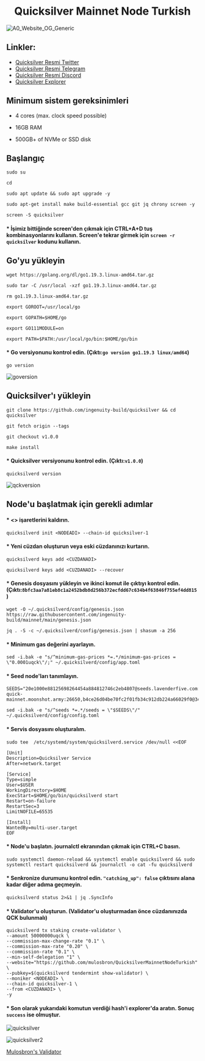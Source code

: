 # <h1 align="center"> Quicksilver Mainnet Node Turkish </h1> 
![A0_Website_OG_Generic](https://miro.medium.com/max/1200/1*iJTk82YFiyxv_qDWPzURSw.png)

## Linkler:
 * [Quicksilver Resmi Twitter](https://twitter.com/quicksilverzone)
 * [Quicksilver Resmi Telegram](https://t.me/quicksilverzone)
 * [Quicksilver Resmi Discord](https://discord.gg/TTvGzjFTPD)
 * [Quicksilver Explorer](https://quicksilver.explorers.guru/)
 
## Minimum sistem gereksinimleri

* 4 cores (max. clock speed possible)

* 16GB RAM

* 500GB+ of NVMe or SSD disk

## Başlangıç
```
sudo su

cd

sudo apt update && sudo apt upgrade -y

sudo apt-get install make build-essential gcc git jq chrony screen -y

screen -S quicksilver
```
#### * İşimiz bittiğinde screen'den çıkmak için CTRL+A+D tuş kombinasyonlarını kullanın. Screen'e tekrar girmek için `screen -r quicksilver` kodunu kullanın.
## Go'yu yükleyin
```
wget https://golang.org/dl/go1.19.3.linux-amd64.tar.gz

sudo tar -C /usr/local -xzf go1.19.3.linux-amd64.tar.gz

rm go1.19.3.linux-amd64.tar.gz

export GOROOT=/usr/local/go

export GOPATH=$HOME/go

export GO111MODULE=on

export PATH=$PATH:/usr/local/go/bin:$HOME/go/bin
```

#### * Go versiyonunu kontrol edin. (Çıktı:`go version go1.19.3 linux/amd64`)
```
go version
```
![goversion](https://user-images.githubusercontent.com/91866065/208239917-629f76d2-419f-4372-a933-4c8f1b63ba54.png)

## Quicksilver'ı yükleyin
```
git clone https://github.com/ingenuity-build/quicksilver && cd quicksilver

git fetch origin --tags

git checkout v1.0.0

make install
```

#### * Quicksilver versiyonunu kontrol edin. (Çıktı:`v1.0.0`)
```
quicksilverd version
```
![qckversion](https://user-images.githubusercontent.com/91866065/208240758-cb50e8a6-28f3-40ca-9f1e-c3526d72731c.png)

## Node'u başlatmak için gerekli adımlar

#### * <> işaretlerini kaldırın.
```
quicksilverd init <NODEADI> --chain-id quicksilver-1
```

#### * Yeni cüzdan oluşturun veya eski cüzdanınızı kurtarın.
```
quicksilverd keys add <CUZDANADI>

quicksilverd keys add <CUZDANADI> --recover
```

#### * Genesis dosyasını yükleyin ve ikinci komut ile çıktıyı kontrol edin. (Çıktı:`8bfc3aa7a81eb8c1a2452bdb8d256b372ecfdd67c634b4f63846f755ef4dd815`)
```
wget -O ~/.quicksilverd/config/genesis.json https://raw.githubusercontent.com/ingenuity-build/mainnet/main/genesis.json

jq . -S -c ~/.quicksilverd/config/genesis.json | shasum -a 256
```

#### * Minimum gas değerini ayarlayın.
```
sed -i.bak -e "s/^minimum-gas-prices *=.*/minimum-gas-prices = \"0.0001uqck\"/;" ~/.quicksilverd/config/app.toml
```
#### * Seed node'ları tanımlayın.
```
SEEDS="20e1000e88125698264454a884812746c2eb4807@seeds.lavenderfive.com:11156,babc3f3f7804933265ec9c40ad94f4da8e9e0017@seed.rhinostake.com:11156,00f51227c4d5d977ad7174f1c0cea89082016ba2@seed-quick-mainnet.moonshot.army:26650,b4ce26d04be70fc2f01fb34c912db224a66029f0@34.132.212.0:26656"

sed -i.bak -e "s/^seeds *=.*/seeds = \"$SEEDS\"/" ~/.quicksilverd/config/config.toml
```

#### * Servis dosyasını oluşturalım.
```
sudo tee  /etc/systemd/system/quicksilverd.service /dev/null <<EOF

[Unit]
Description=Quicksilver Service
After=network.target

[Service]
Type=simple
User=$USER
WorkingDirectory=$HOME
ExecStart=$HOME/go/bin/quicksilverd start
Restart=on-failure
RestartSec=3
LimitNOFILE=65535

[Install]
WantedBy=multi-user.target
EOF
```

#### * Node'u başlatın. journalctl ekranından çıkmak için CTRL+C basın.
```
sudo systemctl daemon-reload && systemctl enable quicksilverd && sudo systemctl restart quicksilverd && journalctl -o cat -fu quicksilverd
```

#### * Senkronize durumunu kontrol edin. `"catching_up": false` çıktısını alana kadar diğer adıma geçmeyin.
```
quicksilverd status 2>&1 | jq .SyncInfo
```

#### * Validator'u oluşturun. (Validator'u oluşturmadan önce cüzdanınızda QCK bulunmalı)
```
quicksilverd tx staking create-validator \
--amount 50000000uqck \
--commission-max-change-rate "0.1" \
--commission-max-rate "0.20" \
--commission-rate "0.1" \
--min-self-delegation "1" \
--website="https://github.com/mulosbron/QuicksilverMainnetNodeTurkish" \
--pubkey=$(quicksilverd tendermint show-validator) \
--moniker <NODEADI> \
--chain-id quicksilver-1 \
--from <CUZDANADI> \
-y
```

#### * Son olarak yukarıdaki komutun verdiği hash'i explorer'da aratın. Sonuç `success` ise olmuştur.
![quicksilver](https://user-images.githubusercontent.com/91866065/208239193-54d83ef4-5135-4f69-99eb-c9e945dc1752.png)

![quicksilver2](https://user-images.githubusercontent.com/91866065/208239258-133168ab-fa12-43a0-aa62-0eaeb8b0a3e7.png)


[Mulosbron's Validator](https://quicksilver.explorers.guru/validator/quickvaloper1m4yzu0peztkaup2wf3fe2fw4g77u7ucml9c58k)
